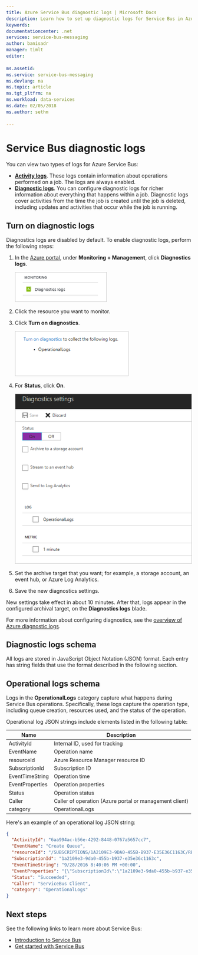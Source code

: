 ```yaml
---
title: Azure Service Bus diagnostic logs | Microsoft Docs
description: Learn how to set up diagnostic logs for Service Bus in Azure.
keywords:
documentationcenter: .net
services: service-bus-messaging
author: banisadr
manager: timlt
editor:

ms.assetid:
ms.service: service-bus-messaging
ms.devlang: na
ms.topic: article
ms.tgt_pltfrm: na
ms.workload: data-services
ms.date: 02/05/2018
ms.author: sethm

---
```

# Service Bus diagnostic logs

You can view two types of logs for Azure Service Bus:
* **[Activity logs](../monitoring-and-diagnostics/monitoring-overview-activity-logs.md)**. These logs contain information about operations performed on a job. The logs are always enabled.
* **[Diagnostic logs](../monitoring-and-diagnostics/monitoring-overview-of-diagnostic-logs.md)**. You can configure diagnostic logs for richer information about everything that happens within a job. Diagnostic logs cover activities from the time the job is created until the job is deleted, including updates and activities that occur while the job is running.

## Turn on diagnostic logs

Diagnostics logs are disabled by default. To enable diagnostic logs, perform the following steps:

1.  In the [Azure portal](https://portal.azure.com), under **Monitoring + Management**, click **Diagnostics logs**.

    ![blade navigation to diagnostic logs](./media/service-bus-diagnostic-logs/image1.png)

2. Click the resource you want to monitor.  

3.  Click **Turn on diagnostics**.

    ![turn on diagnostic logs](./media/service-bus-diagnostic-logs/image2.png)

4.  For **Status**, click **On**.

    ![change status diagnostic logs](./media/service-bus-diagnostic-logs/image3.png)

5.  Set the archive target that you want; for example, a storage account, an event hub, or Azure Log Analytics.

6.  Save the new diagnostics settings.

New settings take effect in about 10 minutes. After that, logs appear in the configured archival target, on the **Diagnostics logs** blade.

For more information about configuring diagnostics, see the [overview of Azure diagnostic logs](../monitoring-and-diagnostics/monitoring-overview-of-diagnostic-logs.md).

## Diagnostic logs schema

All logs are stored in JavaScript Object Notation (JSON) format. Each entry has string fields that use the format described in the following section.

## Operational logs schema

Logs in the **OperationalLogs** category capture what happens during Service Bus operations. Specifically, these logs capture the operation type, including queue creation, resources used, and the status of the operation.

Operational log JSON strings include elements listed in the following table:

Name | Description
------- | -------
ActivityId | Internal ID, used for tracking
EventName | Operation name           
resourceId | Azure Resource Manager resource ID
SubscriptionId | Subscription ID
EventTimeString | Operation time
EventProperties | Operation properties
Status | Operation status
Caller | Caller of operation (Azure portal or management client)
category | OperationalLogs

Here's an example of an operational log JSON string:

```json
{
  "ActivityId": "6aa994ac-b56e-4292-8448-0767a5657cc7",
  "EventName": "Create Queue",
  "resourceId": "/SUBSCRIPTIONS/1A2109E3-9DA0-455B-B937-E35E36C1163C/RESOURCEGROUPS/DEFAULT-SERVICEBUS-CENTRALUS/PROVIDERS/MICROSOFT.SERVICEBUS/NAMESPACES/SHOEBOXEHNS-CY4001",
  "SubscriptionId": "1a2109e3-9da0-455b-b937-e35e36c1163c",
  "EventTimeString": "9/28/2016 8:40:06 PM +00:00",
  "EventProperties": "{\"SubscriptionId\":\"1a2109e3-9da0-455b-b937-e35e36c1163c\",\"Namespace\":\"shoeboxehns-cy4001\",\"Via\":\"https://shoeboxehns-cy4001.servicebus.windows.net/f8096791adb448579ee83d30e006a13e/?api-version=2016-07\",\"TrackingId\":\"5ee74c9e-72b5-4e98-97c4-08a62e56e221_G1\"}",
  "Status": "Succeeded",
  "Caller": "ServiceBus Client",
  "category": "OperationalLogs"
}
```

## Next steps

See the following links to learn more about Service Bus:

* [Introduction to Service Bus](service-bus-messaging-overview.md)
* [Get started with Service Bus](service-bus-dotnet-get-started-with-queues.md)
